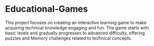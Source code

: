 # Educational-Games
This project focuses on creating an interactive learning game to make acquiring technical knowledge engaging and fun. The game starts with basic levels and gradually progresses to advanced difficulty, offering puzzles and Memory challenges related to technical concepts.
